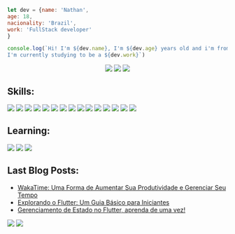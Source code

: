 <!-- ![68747470733a2f2f692e70696e696d672e636f6d2f6f726967696e616c732f63362f33632f61652f63363363616531333434373636663134643964313834653561616665643036352e676966](https://user-images.githubusercontent.com/93049899/204681030-6ce81c5f-85f1-4801-8e93-ab41c30cda9c.jpg) -->

<!-- ![Olá, me chamo Nathan  Muito prazer  (2)](https://user-images.githubusercontent.com/93049899/230245556-aa2854bc-0c80-4ca6-abf2-61bc4d0294e0.png) -->

```javascript
let dev = {name: 'Nathan',
age: 18,
nacionality: 'Brazil',
work: 'FullStack developer'
}

console.log(`Hi! I'm ${dev.name}, I'm ${dev.age} years old and i'm from ${dev.nacionality}! 
I'm currently studying to be a ${dev.work}`)
```
<p align="center">
<a href="https://linkedin.com/in/devnahtan"><img src="https://img.shields.io/badge/linkedin-865DFF?style=for-the-badge&logoColor=F2F2F2&logo=linkedin"/></a>
<a href="https://dev.to/nahtanpng"><img src="https://img.shields.io/badge/dev.to-865DFF?style=for-the-badge&logo=devdotto&logoColor=white"/></a>
<a href="mailto:nathan.ferreiira.contato@gmail.com"><img src="https://img.shields.io/badge/email-865DFF?logo=gmail&style=for-the-badge&logoColor=F2F2F2"/></a>

## **Skills:**
<p align="left"> 
<img src="https://img.shields.io/badge/HTML-865DFF?style=for-the-badge&logo=html5&logoColor=white"/>
<img src="https://img.shields.io/badge/CSS-865DFF?style=for-the-badge&logo=css3&logoColor=white"/>
<img src="https://img.shields.io/badge/PHP-865DFF?style=for-the-badge&logo=php&logoColor=white"/>
<img src="https://img.shields.io/badge/Javascript-865DFF?style=for-the-badge&logo=javascript&logoColor=white"/>
<img src="https://img.shields.io/badge/csharp-191825?style=for-the-badge&logo=csharp&logoColor=white"/>
<img src="https://img.shields.io/badge/C%2B%2B-191825?style=for-the-badge&logo=c%2B%2B&logoColor=white"/>
<img src="https://img.shields.io/badge/MYSQL-865DFF?style=for-the-badge&logo=mysql&logoColor=white"/>
<img src="https://img.shields.io/badge/firebase-191825?style=for-the-badge&logo=firebase&logoColor=white"/>
<img src="https://img.shields.io/badge/java-191825?style=for-the-badge&logo=openjdk&logoColor=white"/>
<img src="https://img.shields.io/badge/dart-191825?style=for-the-badge&logo=dart&logoColor=white"/>
<img src="https://img.shields.io/badge/FLUTTER-191825?style=for-the-badge&logo=flutter&logoColor=white"/>
<img src="https://img.shields.io/badge/bootstrap-191825?style=for-the-badge&logo=bootstrap&logoColor=white"/>
<img src="https://img.shields.io/badge/figma-865DFF?style=for-the-badge&logo=figma&logoColor=white"/>
<img src="https://img.shields.io/badge/git-865DFF?style=for-the-badge&logo=git&logoColor=white"/>
<img src="https://img.shields.io/badge/github-865DFF?style=for-the-badge&logo=github&logoColor=white"/>
</p>

## **Learning:**
<p align="left">
<img src="https://img.shields.io/badge/NODE.JS-E384FF?style=for-the-badge&logo=node.js&logoColor=white"/>
<img src="https://img.shields.io/badge/TYPESCRIPT-E384FF?style=for-the-badge&logo=typescript&logoColor=white"/>
<img src="https://img.shields.io/badge/REACT-E384FF?style=for-the-badge&logo=react&logoColor=white"/>
  
</p>

## **Last Blog Posts:**

<!-- BLOG-POST-LIST:START -->
- [WakaTime: Uma Forma de Aumentar Sua Produtividade e Gerenciar Seu Tempo](https://dev.to/nahtanpng/wakatime-uma-forma-de-aumentar-sua-produtividade-e-gerenciar-seu-tempo-568p)
- [Explorando o Flutter: Um Guia Básico para Iniciantes](https://dev.to/nahtanpng/explorando-o-flutter-um-guia-basico-para-iniciantes-55l6)
- [Gerenciamento de Estado no Flutter, aprenda de uma vez!](https://dev.to/nahtanpng/gerenciamento-de-estado-no-flutter-aprenda-de-uma-vez-51k8)
<!-- BLOG-POST-LIST:END -->

<p align="left">
  <img src="https://github-readme-stats.vercel.app/api/?username=nahtanpng&style=for-the-badge&title_color=865DFF&text_color=F2F2F2&bg_color=191825&border_color=121111&show_icons=true&icon_color=F2F2F2&rank_icon=github"/>
  <img src="https://github-readme-stats.vercel.app/api/top-langs/?username=nahtanpng&style=for-the-badge&title_color=865DFF&text_color=F2F2F2&bg_color=191825&border_color=121111&show_icons=true"/>
</p>
